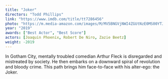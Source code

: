 ```yaml
---
title: "Joker"
directors: "Todd Phillips"
link: "https://www.imdb.com/title/tt7286456"
photo: "https://m.media-amazon.com/images/M/MV5BNGVjNWI4ZGUtNzE0MS00YTJmLWE0ZDctN2ZiYTk2YmI3NTYyXkEyXkFqcGdeQXVyMTkxNjUyNQ@@._V1_.jpg"
year: "2019"
awards: ["Best Actor", "Best Score"]
actors: [Joaquin Phoenix, Robert De Niro, Zazie Beetz]
weight: -2019
---
```

In Gotham City, mentally troubled comedian Arthur Fleck is disregarded and mistreated by society. He then embarks on a downward spiral of revolution and bloody crime. This path brings him face-to-face with his alter-ego: the Joker.